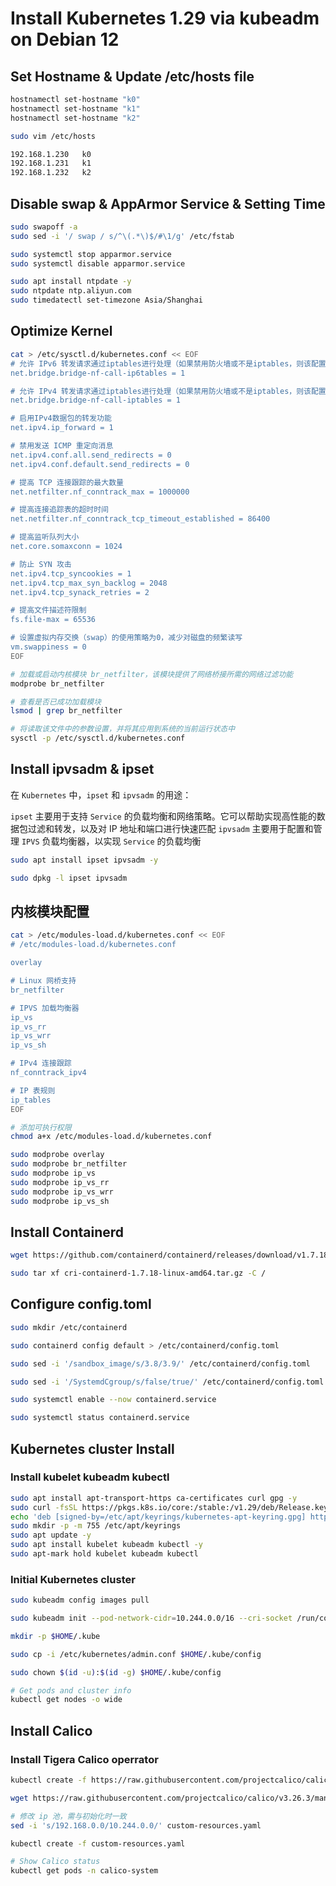 # Install Kubernetes 1.29 via kubeadm on Debian 12

## Set Hostname & Update /etc/hosts file

```bash
hostnamectl set-hostname "k0"
hostnamectl set-hostname "k1"
hostnamectl set-hostname "k2"
```

```bash
sudo vim /etc/hosts

192.168.1.230   k0
192.168.1.231   k1
192.168.1.232   k2
```

## Disable swap & AppArmor Service & Setting Time

```bash
sudo swapoff -a
sudo sed -i '/ swap / s/^\(.*\)$/#\1/g' /etc/fstab

sudo systemctl stop apparmor.service
sudo systemctl disable apparmor.service

sudo apt install ntpdate -y
sudo ntpdate ntp.aliyun.com
sudo timedatectl set-timezone Asia/Shanghai
```

## Optimize Kernel

```bash
cat > /etc/sysctl.d/kubernetes.conf << EOF
# 允许 IPv6 转发请求通过iptables进行处理（如果禁用防火墙或不是iptables，则该配置无效）
net.bridge.bridge-nf-call-ip6tables = 1

# 允许 IPv4 转发请求通过iptables进行处理（如果禁用防火墙或不是iptables，则该配置无效）
net.bridge.bridge-nf-call-iptables = 1

# 启用IPv4数据包的转发功能
net.ipv4.ip_forward = 1

# 禁用发送 ICMP 重定向消息
net.ipv4.conf.all.send_redirects = 0
net.ipv4.conf.default.send_redirects = 0

# 提高 TCP 连接跟踪的最大数量
net.netfilter.nf_conntrack_max = 1000000

# 提高连接追踪表的超时时间
net.netfilter.nf_conntrack_tcp_timeout_established = 86400

# 提高监听队列大小
net.core.somaxconn = 1024

# 防止 SYN 攻击
net.ipv4.tcp_syncookies = 1
net.ipv4.tcp_max_syn_backlog = 2048
net.ipv4.tcp_synack_retries = 2

# 提高文件描述符限制
fs.file-max = 65536

# 设置虚拟内存交换（swap）的使用策略为0，减少对磁盘的频繁读写
vm.swappiness = 0
EOF

# 加载或启动内核模块 br_netfilter，该模块提供了网络桥接所需的网络过滤功能
modprobe br_netfilter

# 查看是否已成功加载模块
lsmod | grep br_netfilter

# 将读取该文件中的参数设置，并将其应用到系统的当前运行状态中
sysctl -p /etc/sysctl.d/kubernetes.conf
```

## Install ipvsadm & ipset

在 `Kubernetes` 中，`ipset` 和 `ipvsadm` 的用途：

`ipset` 主要用于支持 `Service` 的负载均衡和网络策略。它可以帮助实现高性能的数据包过滤和转发，以及对 IP 地址和端口进行快速匹配
`ipvsadm` 主要用于配置和管理 `IPVS` 负载均衡器，以实现 `Service` 的负载均衡

```bash
sudo apt install ipset ipvsadm -y

sudo dpkg -l ipset ipvsadm
```

## 内核模块配置

```bash
cat > /etc/modules-load.d/kubernetes.conf << EOF
# /etc/modules-load.d/kubernetes.conf

overlay

# Linux 网桥支持
br_netfilter

# IPVS 加载均衡器
ip_vs
ip_vs_rr
ip_vs_wrr
ip_vs_sh

# IPv4 连接跟踪
nf_conntrack_ipv4

# IP 表规则
ip_tables
EOF

# 添加可执行权限
chmod a+x /etc/modules-load.d/kubernetes.conf

sudo modprobe overlay
sudo modprobe br_netfilter
sudo modprobe ip_vs
sudo modprobe ip_vs_rr
sudo modprobe ip_vs_wrr
sudo modprobe ip_vs_sh
```

## Install Containerd

```bash
wget https://github.com/containerd/containerd/releases/download/v1.7.18/cri-containerd-1.7.18-linux-amd64.tar.gz

sudo tar xf cri-containerd-1.7.18-linux-amd64.tar.gz -C /
```

## Configure config.toml

```bash
sudo mkdir /etc/containerd

sudo containerd config default > /etc/containerd/config.toml

sudo sed -i '/sandbox_image/s/3.8/3.9/' /etc/containerd/config.toml

sudo sed -i '/SystemdCgroup/s/false/true/' /etc/containerd/config.toml

sudo systemctl enable --now containerd.service

sudo systemctl status containerd.service

```

## Kubernetes cluster Install

### Install kubelet kubeadm kubectl

```bash
sudo apt install apt-transport-https ca-certificates curl gpg -y
sudo curl -fsSL https://pkgs.k8s.io/core:/stable:/v1.29/deb/Release.key | sudo gpg --dearmor -o /etc/apt/keyrings/kubernetes-apt-keyring.gpg
echo 'deb [signed-by=/etc/apt/keyrings/kubernetes-apt-keyring.gpg] https://pkgs.k8s.io/core:/stable:/v1.29/deb/ /' | sudo tee /etc/apt/sources.list.d/kubernetes.list
sudo mkdir -p -m 755 /etc/apt/keyrings
sudo apt update -y
sudo apt install kubelet kubeadm kubectl -y
sudo apt-mark hold kubelet kubeadm kubectl

```

### Initial Kubernetes cluster

```bash
sudo kubeadm config images pull

sudo kubeadm init --pod-network-cidr=10.244.0.0/16 --cri-socket /run/containerd/containerd.sock --control-plane-endpoint=k0

mkdir -p $HOME/.kube

sudo cp -i /etc/kubernetes/admin.conf $HOME/.kube/config

sudo chown $(id -u):$(id -g) $HOME/.kube/config

# Get pods and cluster info
kubectl get nodes -o wide

```

## Install Calico

### Install Tigera Calico operrator

```bash
kubectl create -f https://raw.githubusercontent.com/projectcalico/calico/v3.26.3/manifests/tigera-operator.yaml

wget https://raw.githubusercontent.com/projectcalico/calico/v3.26.3/manifests/custom-resources.yaml

# 修改 ip 池，需与初始化时一致
sed -i 's/192.168.0.0/10.244.0.0/' custom-resources.yaml

kubectl create -f custom-resources.yaml

# Show Calico status
kubectl get pods -n calico-system
```